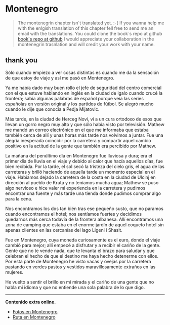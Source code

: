 # Montenegro

> The montenegrin chapter isn´t translated yet.  :-(
> If you wanna help me with the enlgish translation of this chapter fell free to send me an email with the translations.
> You could clone the book´s repo at github [book´s repo at github](https://github.com/primerproyecto/euroasiatika-el-libro)
> I would appreciate your collaboration in the montenegrin trasnlation and will credit your work with your name.



## thank you


Sólo cuando empiezo a ver cosas distintas es cuando me da la sensación de que estoy de viaje y así me pasó en Montenegro.

Ya me había dado muy buen rollo el jefe de seguridad del centro comercial con el que estuve hablando en inglés en la ciudad de Igalo cuando crucé la frontera; sabía algunas palabras de español porque veía las series españolas en versión original y los partidos de fútbol. Se alegró mucho cuando le dije que conocía a Pedja Mijatovic.

Más tarde, en la ciudad de Herceg Novi, vi a un cura ortodoxo de esos que llevan un gorro negro muy alto y que sólo había visto por televisión.
Mathew me mandó un correo electrónico en el que me informaba que estaba también cerca de allí y unas horas más tarde nos volvimos a juntar. Fue una alegría inesperada coincidir por la carretera y compartir aquel cambio positivo en la actitud de la gente que también era percibido por Mathew.

La mañana del penúltimo día en Montenegro fue lluviosa y dura; era el primer día de lluvia en el viaje y debido al calor que hacía aquellos días, fue bien recibida. Por la tarde, el sol secó la tristeza  del cielo gris, el agua de las carreteras y brilló haciendo de aquella tarde un momento especial en el viaje.
Habíamos dejado la carretera de la costa en la ciudad de Ulcinj en dirección al pueblo de Kruta y no teníamos mucha agua; Mathew se puso algo nervioso e hice valer mi experiencia en la carretera y pudimos encontrar una fuente y más tarde una tienda donde pudimos comprar algo para la cena.

Nos encontramos los dos tan bién tras ese pequeño susto, que no paramos cuando encontramos el hotel; nos sentíamos fuertes y decidimos quedarnos más cerca todavía de la frontera albanesa. Allí encontramos una zona de camping que estaba en el enorme jardín de aquel coqueto hotel sin apenas clientes en las cercanías del lago Ligeni i Shasit.

Fue en Montenegro, cuya moneda curiosamente es el euro, donde el viaje cambió para mejor; allí empecé a disfrutar y a recibir el cariño de la gente.
Gente que no te vende nada, que te levanta el brazo para saludar y que celebran el hecho de que el destino me haya hecho detenerme con ellos. Por esta parte de Montenegro he visto vacas y ovejas por la carretera pastando en verdes pastos y vestidos maravillosamente extraños en las mujeres.

He vuelto a sentir el brillo en mi mirada y el cariño de una gente que no habla mi idioma y que no entiende una sola palabra de lo que digo.

---

**Contenido extra online.**
*   [Fotos en Montenegro](https://www.flickr.com/photos/47339411@N04/sets/72157647339053395)
*   [Ruta en Montenegro](http://ridewithgps.com/routes/4793818)
